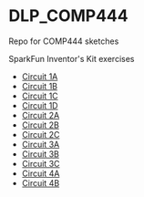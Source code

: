 # DLP_COMP444
Repo for COMP444 sketches

SparkFun Inventor's Kit exercises

* [Circuit 1A](Circuit1A)
* [Circuit 1B](Circuit1B)
* [Circuit 1C](Circuit1C)
* [Circuit 1D](Circuit1D)
* [Circuit 2A](Circuit2A)
* [Circuit 2B](Circuit2B)
* [Circuit 2C](Circuit2C)
* [Circuit 3A](Circuit3A)
* [Circuit 3B](Circuit3B)
* [Circuit 3C](Circuit3C)
* [Circuit 4A](Circuit4A)
* [Circuit 4B](Circuit4B)

